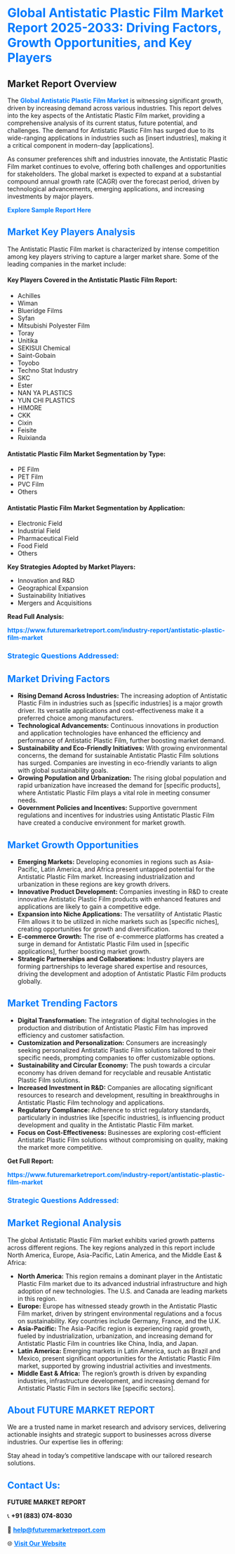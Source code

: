 <h1 style="color: #007BFF;">Global Antistatic Plastic Film Market Report 2025-2033: Driving Factors, Growth Opportunities, and Key Players</h1>

<section id="overview">
<h2>Market Report Overview</h2>
<p>The <a href="https://www.futuremarketreport.com/industry-report/antistatic-plastic-film-market" style="color: #007BFF; text-decoration: none;"><strong>Global Antistatic Plastic Film Market</strong></a> is witnessing significant growth, driven by increasing demand across various industries. This report delves into the key aspects of the Antistatic Plastic Film market, providing a comprehensive analysis of its current status, future potential, and challenges. The demand for Antistatic Plastic Film has surged due to its wide-ranging applications in industries such as [insert industries], making it a critical component in modern-day [applications].</p>
<p>As consumer preferences shift and industries innovate, the Antistatic Plastic Film market continues to evolve, offering both challenges and opportunities for stakeholders. The global market is expected to expand at a substantial compound annual growth rate (CAGR) over the forecast period, driven by technological advancements, emerging applications, and increasing investments by major players.</p>
</section>

<section id="overview">
<p><a href="https://www.futuremarketreport.com/request-sample/reportId=42143" style="color: #007BFF; text-decoration: none;"><strong>Explore Sample Report Here</strong></a></p>
</section>

<section id="key-players">
<h2 style="color: #007BFF;">Market Key Players Analysis</h2>
<p>The Antistatic Plastic Film market is characterized by intense competition among key players striving to capture a larger market share. Some of the leading companies in the market include:</p>
<h4>Key Players Covered in the Antistatic Plastic Film Report:</h4>
<ul><li>Achilles</li><li>Wiman</li><li>Blueridge Films</li><li>Syfan</li><li>Mitsubishi Polyester Film</li><li>Toray</li><li>Unitika</li><li>SEKISUI Chemical</li><li>Saint-Gobain</li><li>Toyobo</li><li>Techno Stat Industry</li><li>SKC</li><li>Ester</li><li>NAN YA PLASTICS</li><li>YUN CHI PLASTICS</li><li>HIMORE</li><li>CKK</li><li>Cixin</li><li>Feisite</li><li>Ruixianda</li></ul>
<h4>Antistatic Plastic Film Market Segmentation by Type:</h4>
<ul><li>PE Film</li><li>PET Film</li><li>PVC Film</li><li>Others</li></ul>

<h4>Antistatic Plastic Film Market Segmentation by Application:</h4>
<ul><li>Electronic Field</li><li>Industrial Field</li><li>Pharmaceutical Field</li><li>Food Field</li><li>Others</li></ul>
<p><strong>Key Strategies Adopted by Market Players:</strong></p>
<ul>
<li>Innovation and R&D</li>
<li>Geographical Expansion</li>
<li>Sustainability Initiatives</li>
<li>Mergers and Acquisitions</li>
</ul>
</section>

<section>
<p><strong>Read Full Analysis: </strong></p><a href="https://www.futuremarketreport.com/industry-report/antistatic-plastic-film-market" style="color: #007BFF; text-decoration: none;"><strong>https://www.futuremarketreport.com/industry-report/antistatic-plastic-film-market</strong></a>
<h3 style="color: #007BFF;">Strategic Questions Addressed:</h3>
</section>

<section id="driving-factors">
<h2 style="color: #007BFF;">Market Driving Factors</h2>
<ul>
<li><strong>Rising Demand Across Industries:</strong> The increasing adoption of Antistatic Plastic Film in industries such as [specific industries] is a major growth driver. Its versatile applications and cost-effectiveness make it a preferred choice among manufacturers.</li>
<li><strong>Technological Advancements:</strong> Continuous innovations in production and application technologies have enhanced the efficiency and performance of Antistatic Plastic Film, further boosting market demand.</li>
<li><strong>Sustainability and Eco-Friendly Initiatives:</strong> With growing environmental concerns, the demand for sustainable Antistatic Plastic Film solutions has surged. Companies are investing in eco-friendly variants to align with global sustainability goals.</li>
<li><strong>Growing Population and Urbanization:</strong> The rising global population and rapid urbanization have increased the demand for [specific products], where Antistatic Plastic Film plays a vital role in meeting consumer needs.</li>
<li><strong>Government Policies and Incentives:</strong> Supportive government regulations and incentives for industries using Antistatic Plastic Film have created a conducive environment for market growth.</li>
</ul>
</section>

<section id="growth-opportunities">
<h2 style="color: #007BFF;">Market Growth Opportunities</h2>
<ul>
<li><strong>Emerging Markets:</strong> Developing economies in regions such as Asia-Pacific, Latin America, and Africa present untapped potential for the Antistatic Plastic Film market. Increasing industrialization and urbanization in these regions are key growth drivers.</li>
<li><strong>Innovative Product Development:</strong> Companies investing in R&D to create innovative Antistatic Plastic Film products with enhanced features and applications are likely to gain a competitive edge.</li>
<li><strong>Expansion into Niche Applications:</strong> The versatility of Antistatic Plastic Film allows it to be utilized in niche markets such as [specific niches], creating opportunities for growth and diversification.</li>
<li><strong>E-commerce Growth:</strong> The rise of e-commerce platforms has created a surge in demand for Antistatic Plastic Film used in [specific applications], further boosting market growth.</li>
<li><strong>Strategic Partnerships and Collaborations:</strong> Industry players are forming partnerships to leverage shared expertise and resources, driving the development and adoption of Antistatic Plastic Film products globally.</li>
</ul>
</section>

<section id="trending-factors">
<h2 style="color: #007BFF;">Market Trending Factors</h2>
<ul>
<li><strong>Digital Transformation:</strong> The integration of digital technologies in the production and distribution of Antistatic Plastic Film has improved efficiency and customer satisfaction.</li>
<li><strong>Customization and Personalization:</strong> Consumers are increasingly seeking personalized Antistatic Plastic Film solutions tailored to their specific needs, prompting companies to offer customizable options.</li>
<li><strong>Sustainability and Circular Economy:</strong> The push towards a circular economy has driven demand for recyclable and reusable Antistatic Plastic Film solutions.</li>
<li><strong>Increased Investment in R&D:</strong> Companies are allocating significant resources to research and development, resulting in breakthroughs in Antistatic Plastic Film technology and applications.</li>
<li><strong>Regulatory Compliance:</strong> Adherence to strict regulatory standards, particularly in industries like [specific industries], is influencing product development and quality in the Antistatic Plastic Film market.</li>
<li><strong>Focus on Cost-Effectiveness:</strong> Businesses are exploring cost-efficient Antistatic Plastic Film solutions without compromising on quality, making the market more competitive.</li>
</ul>
</section>

<section>
<p><strong>Get Full Report: </strong></p><a href="https://www.futuremarketreport.com/industry-report/antistatic-plastic-film-market" style="color: #007BFF; text-decoration: none;"><strong>https://www.futuremarketreport.com/industry-report/antistatic-plastic-film-market</strong></a>
<h3 style="color: #007BFF;">Strategic Questions Addressed:</h3>
</section>


<section id="regional-analysis">
<h2 style="color: #007BFF;">Market Regional Analysis</h2>
<p>The global Antistatic Plastic Film market exhibits varied growth patterns across different regions. The key regions analyzed in this report include North America, Europe, Asia-Pacific, Latin America, and the Middle East & Africa:</p>
<ul>
<li><strong>North America:</strong> This region remains a dominant player in the Antistatic Plastic Film market due to its advanced industrial infrastructure and high adoption of new technologies. The U.S. and Canada are leading markets in this region.</li>
<li><strong>Europe:</strong> Europe has witnessed steady growth in the Antistatic Plastic Film market, driven by stringent environmental regulations and a focus on sustainability. Key countries include Germany, France, and the U.K.</li>
<li><strong>Asia-Pacific:</strong> The Asia-Pacific region is experiencing rapid growth, fueled by industrialization, urbanization, and increasing demand for Antistatic Plastic Film in countries like China, India, and Japan.</li>
<li><strong>Latin America:</strong> Emerging markets in Latin America, such as Brazil and Mexico, present significant opportunities for the Antistatic Plastic Film market, supported by growing industrial activities and investments.</li>
<li><strong>Middle East & Africa:</strong> The region’s growth is driven by expanding industries, infrastructure development, and increasing demand for Antistatic Plastic Film in sectors like [specific sectors].</li>
</ul>
</section>

<footer>
<h2 style="color: #007BFF;">About FUTURE MARKET REPORT</h2>
<p>We are a trusted name in market research and advisory services, delivering actionable insights and strategic support to businesses across diverse industries. Our expertise lies in offering:</p>

<p>Stay ahead in today’s competitive landscape with our tailored research solutions.</p>

<h2 style="color: #007BFF;">Contact Us:</h2>
<p><strong>FUTURE MARKET REPORT</strong></p>
<p>📞 <strong>+91 (883) 074-8030</strong></p>
<p>📧 <strong><a href="mailto:help@futuremarketreport.com" style="color: #007BFF;">help@futuremarketreport.com</a></strong></p>
<p>🌐 <strong><a href="https://www.futuremarketreport.com/" style="color: #007BFF;">Visit Our Website</a></strong></p>
</footer>